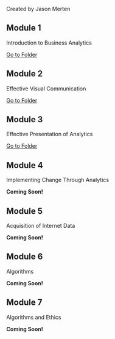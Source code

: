  Created by Jason Merten

## Module 1
Introduction to Business Analytics

[Go to Folder](/M1/index.md)

## Module 2
Effective Visual Communication

[Go to Folder](/M2/index.md)

## Module 3
Effective Presentation of Analytics

[Go to Folder](/M3/index.md)

## Module 4
Implementing Change Through Analytics

**Coming Soon!**

## Module 5
Acquisition of Internet Data

**Coming Soon!**

## Module 6
Algorithms

**Coming Soon!**

## Module 7
Algorithms and Ethics

**Coming Soon!**
